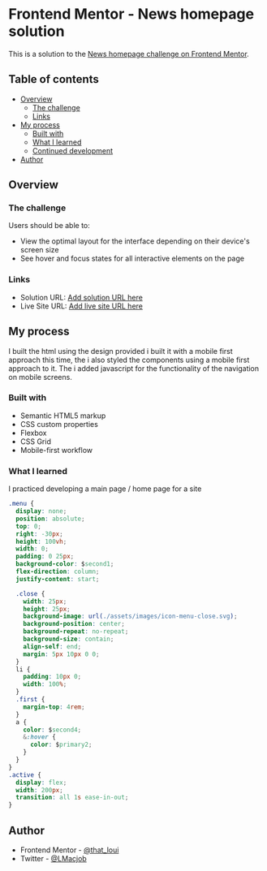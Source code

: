 # Frontend Mentor - News homepage solution

This is a solution to the [News homepage challenge on Frontend Mentor](https://www.frontendmentor.io/challenges/news-homepage-H6SWTa1MFl).

## Table of contents

- [Overview](#overview)
  - [The challenge](#the-challenge)
  - [Links](#links)
- [My process](#my-process)
  - [Built with](#built-with)
  - [What I learned](#what-i-learned)
  - [Continued development](#continued-development)
- [Author](#author)

## Overview

### The challenge

Users should be able to:

- View the optimal layout for the interface depending on their device's screen size
- See hover and focus states for all interactive elements on the page


### Links

- Solution URL: [Add solution URL here](https://your-solution-url.com)
- Live Site URL: [Add live site URL here](https://your-live-site-url.com)

## My process

I built the html using the design provided i built it with a mobile first approach this time, the i also styled the components using a mobile first approach to it. The i added javascript for the functionality of the navigation on mobile screens.

### Built with

- Semantic HTML5 markup
- CSS custom properties
- Flexbox
- CSS Grid
- Mobile-first workflow

### What I learned

I practiced developing a main page / home page for a site

```css
.menu {
  display: none;
  position: absolute;
  top: 0;
  right: -30px;
  height: 100vh;
  width: 0;
  padding: 0 25px;
  background-color: $second1;
  flex-direction: column;
  justify-content: start;

  .close {
    width: 25px;
    height: 25px;
    background-image: url(./assets/images/icon-menu-close.svg);
    background-position: center;
    background-repeat: no-repeat;
    background-size: contain;
    align-self: end;
    margin: 5px 10px 0 0;
  }
  li {
    padding: 10px 0;
    width: 100%;
  }
  .first {
    margin-top: 4rem;
  }
  a {
    color: $second4;
    &:hover {
      color: $primary2;
    }
  }
}
.active {
  display: flex;
  width: 200px;
  transition: all 1s ease-in-out;
}
```

## Author

- Frontend Mentor - [@that_loui](https://www.frontendmentor.io/profile/that_loui)
- Twitter - [@LMacjob](https://www.twitter.com/LMacjob)
